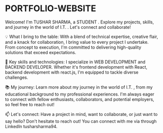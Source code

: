# PORTFOLIO-WEBSITE
Welcome! I'm TUSHAR SHARMA, a STUDENT . Explore my projects, skills, and journey in the world of I.T. . Let's connect and collaborate! 

💡 What I bring to the table: With a blend of technical expertise, creative flair, and a knack for collaboration, I bring value to every project I undertake. From concept to execution, I'm committed to delivering high-quality solutions that exceed expectations.

🌟 Key skills and technologies: I specialize in WEB DEVELOPMENT and BACKEND DEVELOPER. Whether it's frontend development with React, backend development with react.js, I'm equipped to tackle diverse challenges.

📚 My journey: Learn more about my journey in the world of I.T. , from my educational background to my professional experiences. I'm always eager to connect with fellow enthusiasts, collaborators, and potential employers, so feel free to reach out!

📫 Let's connect: Have a project in mind, want to collaborate, or just want to say hello? Don't hesitate to reach out! You can connect with me via through LinkedIn tusharsharma94.
